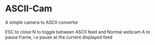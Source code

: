 # ASCII-Cam
A simple camera to ASCII convertor

ESC to close
N to toggle between ASCII feed and Normal webcam
A to pause frame, i.e pause at the current displayed feed
